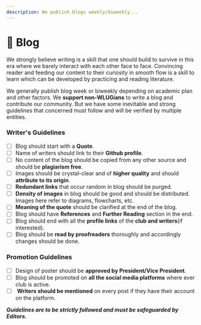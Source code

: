 ```yaml
---
description: We publish blogs weekly/biweekly...
---
```


# 📄 Blog

We strongly believe writing is a skill that one should build to survive in this era where we barely interact with each other face to face. Convincing reader and feeding our content to their curiosity in smooth flow is a skill to learn which can be developed by practicing and reading literature.

We generally publish blog week or biweekly depending on academic plan and other factors. We **support non-WLUGians** to write a blog and contribute our community. But we have some inevitable and strong guidelines that concerned must follow and will be verified by multiple entities.

### Writer's Guidelines

* [ ] Blog should start with a **Quote**.
* [ ] Name of writers should link to their **Github profile**.
* [ ] No content of the blog should be copied from any other source and should be **plagiarism free**.
* [ ] Images should be crystal-clear and of **higher quality** and should **attribute to its origin**.
* [ ] **Redundant links** that occur random in blog should be purged.
* [ ] **Density of images** in blog should be good and should be distributed. Images here refer to diagrams, flowcharts, etc.
* [ ] **Meaning of the quote** should be clarified at the end of the blog.
* [ ] Blog should have **References** and **Further Reading** section in the end.
* [ ] Blog should end with all the **profile links** of the **club and writers**(if interested).
* [ ] Blog should be **read by proofreaders** thoroughly and accordingly changes should be done.

### Promotion Guidelines

* [ ] Design of poster should be **approved by President/Vice President**.
* [ ] Blog should be promoted on **all the social media platforms** where ever club is active.
* [ ] &#x20;**Writers should be mentioned** on every post if they have their account on the platform.

_**Guidelines are to be strictly followed and must be safeguarded by Editors.**_

